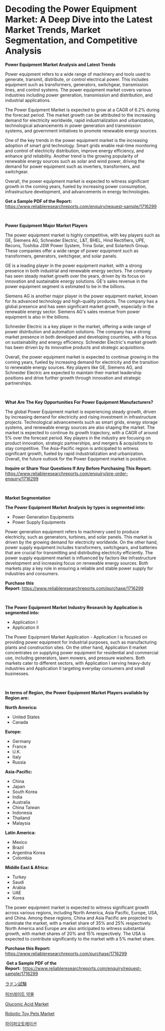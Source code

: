 <p><h1>Decoding the Power Equipment Market: A Deep Dive into the Latest Market Trends, Market Segmentation, and Competitive Analysis</h1></p><p><strong>Power Equipment Market Analysis and Latest Trends</strong></p>
<p><p>Power equipment refers to a wide range of machinery and tools used to generate, transmit, distribute, or control electrical power. This includes equipment such as transformers, generators, switchgear, transmission lines, and control systems. The power equipment market covers various industries including power generation, transmission and distribution, and industrial applications.</p><p>The Power Equipment Market is expected to grow at a CAGR of 6.2% during the forecast period. The market growth can be attributed to the increasing demand for electricity worldwide, rapid industrialization and urbanization, technological advancements in power generation and transmission systems, and government initiatives to promote renewable energy sources.</p><p>One of the key trends in the power equipment market is the increasing adoption of smart grid technology. Smart grids enable real-time monitoring and control of electricity distribution, improve energy efficiency, and enhance grid reliability. Another trend is the growing popularity of renewable energy sources such as solar and wind power, driving the demand for power equipment such as inverters, transformers, and switchgear.</p><p>Overall, the power equipment market is expected to witness significant growth in the coming years, fueled by increasing power consumption, infrastructure development, and advancements in energy technologies.</p></p>
<p><strong>Get a Sample PDF of the Report:&nbsp;</strong> <a href="https://www.reliableresearchreports.com/enquiry/request-sample/1716299">https://www.reliableresearchreports.com/enquiry/request-sample/1716299</a></p>
<p>&nbsp;</p>
<p><strong>Power Equipment Major Market Players</strong></p>
<p><p>The power equipment market is highly competitive, with key players such as GE, Siemens AG, Schneider Electric, L&T, BHEL, Hind Rectifiers, UPE, Recons, Toshiba JSW Power System, Trina Solar, and Solartech Group. These companies offer a wide range of power equipment such as transformers, generators, switchgear, and solar panels.</p><p>GE is a leading player in the power equipment market, with a strong presence in both industrial and renewable energy sectors. The company has seen steady market growth over the years, driven by its focus on innovation and sustainable energy solutions. GE's sales revenue in the power equipment segment is estimated to be in the billions.</p><p>Siemens AG is another major player in the power equipment market, known for its advanced technology and high-quality products. The company has a global presence and has seen significant market growth, especially in the renewable energy sector. Siemens AG's sales revenue from power equipment is also in the billions.</p><p>Schneider Electric is a key player in the market, offering a wide range of power distribution and automation solutions. The company has a strong market presence in both developed and developing countries, with a focus on sustainability and energy efficiency. Schneider Electric's market growth has been driven by its innovative products and strategic acquisitions.</p><p>Overall, the power equipment market is expected to continue growing in the coming years, fueled by increasing demand for electricity and the transition to renewable energy sources. Key players like GE, Siemens AG, and Schneider Electric are expected to maintain their market leadership positions and drive further growth through innovation and strategic partnerships.</p></p>
<p>&nbsp;</p>
<p><strong>What Are The Key Opportunities For Power Equipment Manufacturers?</strong></p>
<p><p>The global Power Equipment market is experiencing steady growth, driven by increasing demand for electricity and rising investment in infrastructure projects. Technological advancements such as smart grids, energy storage systems, and renewable energy sources are also shaping the market. The market is expected to continue its growth trajectory, with a CAGR of around 5% over the forecast period. Key players in the industry are focusing on product innovation, strategic partnerships, and mergers & acquisitions to stay competitive. The Asia-Pacific region is anticipated to witness significant growth, fueled by rapid industrialization and urbanization. Overall, the future outlook for the Power Equipment market is positive.</p></p>
<p><strong>Inquire or Share Your Questions If Any Before Purchasing This Report:</strong> <a href="https://www.reliableresearchreports.com/enquiry/pre-order-enquiry/1716299">https://www.reliableresearchreports.com/enquiry/pre-order-enquiry/1716299</a></p>
<p>&nbsp;</p>
<p><strong>Market Segmentation</strong></p>
<p><strong>The Power Equipment Market Analysis by types is segmented into:</strong></p>
<p><ul><li>Power Generation Equipments</li><li>Power Supply Equipments</li></ul></p>
<p><p>Power generation equipment refers to machinery used to produce electricity, such as generators, turbines, and solar panels. This market is driven by the growing demand for electricity worldwide. On the other hand, power supply equipment includes transformers, switchgears, and batteries that are crucial for transmitting and distributing electricity efficiently. The power supply equipment market is influenced by factors like infrastructure development and increasing focus on renewable energy sources. Both markets play a key role in ensuring a reliable and stable power supply for industries and consumers.</p></p>
<p><strong>Purchase this Report:&nbsp;</strong><a href="https://www.reliableresearchreports.com/purchase/1716299">https://www.reliableresearchreports.com/purchase/1716299</a></p>
<p>&nbsp;</p>
<p><strong>The Power Equipment Market Industry Research by Application is segmented into:</strong></p>
<p><ul><li>Application I</li><li>Application II</li></ul></p>
<p><p>The Power Equipment Market Application - Application I is focused on providing power equipment for industrial purposes, such as manufacturing plants and construction sites. On the other hand, Application II market concentrates on supplying power equipment for residential and commercial use, including generators, lawn mowers, and pressure washers. Both markets cater to different sectors, with Application I serving heavy-duty industries and Application II targeting everyday consumers and small businesses.</p></p>
<p>&nbsp;</p>
<p><strong>In terms of Region, the Power Equipment Market Players available by Region are:</strong></p>
<p>
    <p> <strong> North America: </strong>
        <ul>
            <li>United States</li>
            <li>Canada</li>
        </ul>
        </p> 
    <p> <strong> Europe: </strong>
        <ul>
            <li>Germany</li>
            <li>France</li>
            <li>U.K.</li>
            <li>Italy</li>
            <li>Russia</li>
        </ul>
        </p> 
    <p> <strong> Asia-Pacific: </strong>
        <ul>
            <li>China</li>
            <li>Japan</li>
            <li>South Korea</li>
            <li>India</li>
            <li>Australia</li>
            <li>China Taiwan</li>
            <li>Indonesia</li>
            <li>Thailand</li>
            <li>Malaysia</li>
        </ul>
        </p> 
    <p> <strong> Latin America: </strong>
        <ul>
            <li>Mexico</li>
            <li>Brazil</li>
            <li>Argentina Korea</li>
            <li>Colombia</li>
        </ul>
        </p> 
    <p> <strong> Middle East & Africa: </strong>
        <ul>
            <li>Turkey</li>
            <li>Saudi</li>
            <li>Arabia</li>
            <li>UAE</li>
            <li>Korea</li>
        </ul>
    </p>
    </p>
<p><p>The power equipment market is expected to witness significant growth across various regions, including North America, Asia Pacific, Europe, USA, and China. Among these regions, China and Asia Pacific are projected to dominate the market, with a market share of 35% and 25% respectively. North America and Europe are also anticipated to witness substantial growth, with market shares of 20% and 15% respectively. The USA is expected to contribute significantly to the market with a 5% market share.</p></p>
<p><strong>Purchase this Report: </strong><a href="https://www.reliableresearchreports.com/purchase/1716299">https://www.reliableresearchreports.com/purchase/1716299</a></p>
<p>&nbsp;<strong>Get a Sample PDF of the Report:&nbsp;&nbsp;</strong><a href="https://www.reliableresearchreports.com/enquiry/request-sample/1716299">https://www.reliableresearchreports.com/enquiry/request-sample/1716299</a></p>
<p><strong></strong></p>
<p><p><a href="https://medium.com/@dioncollins8227/%E3%83%A9%E3%83%89%E3%83%B3%E3%83%86%E3%82%B9%E3%83%88%E5%B8%82%E5%A0%B4%E3%81%AE%E5%B1%95%E6%9C%9B-%E7%94%A3%E6%A5%AD%E3%81%AE%E6%A6%82%E8%A6%81%E3%81%A8%E4%BA%88%E6%B8%AC-2024%E5%B9%B4%E3%81%8B%E3%82%892031%E5%B9%B4-717b82a35f21">ラドン試験</a></p><p><a href="https://medium.com/@elliottlenningoip9vprgu3v/fibrate-drugs-%EC%8B%9C%EC%9E%A5%EC%9D%80-%EC%8B%9C%EC%9E%A5-%EC%A0%90%EC%9C%A0%EC%9C%A8-%EA%B7%9C%EB%AA%A8-%EB%B0%8F-2031%EB%85%84%EA%B9%8C%EC%A7%80%EC%9D%98-%EC%98%88%EC%83%81-%EC%98%88%EC%B8%A1%EC%97%90-%EC%B4%88%EC%A0%90%EC%9D%84-%EB%A7%9E%EC%B6%A5%EB%8B%88%EB%8B%A4-a57276359c91">피브레이트 약물</a></p><p><a href="https://view.publitas.com/reportprime-1/gluconic-acid-market-offers-provide-insightful-data-for-the-time-period-from-2024-to-2031-and-also-provide-analysis-based-on-application-type-and-region/">Gluconic Acid Market</a></p><p><a href="https://silk-columnist-571.notion.site/Robotic-Toy-Pets-Market-Size-Share-Trends-Analysis-Report-By-Material-By-Type-By-End-user-By-R-e907c6a12f944528802f89abd6778a26">Robotic Toy Pets Market</a></p><p><a href="https://medium.com/@elliottlenningoip9vprgu3v/%ED%95%98%EC%9D%B4%ED%8D%BC%EC%9E%90%EB%8F%99%ED%99%94-%EC%8B%9C%EC%9E%A5-%EB%B6%84%EC%84%9D-%EA%B8%80%EB%A1%9C%EB%B2%8C-%EC%82%B0%EC%97%85-%EC%A0%84%EB%A7%9D%EA%B3%BC-%EC%98%88%EC%B8%A1-2024%EB%85%84%EB%B6%80%ED%84%B0-2031%EB%85%84-3bcefc63f9a4">하이퍼오토메이션</a></p></p>